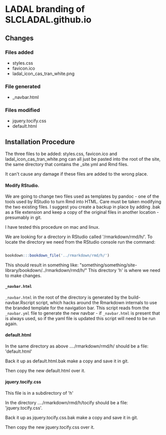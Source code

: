 # LADAL branding of SLCLADAL.github.io


## Changes
### Files added

- styles.css
- favicon.ico
- ladal_icon_cas_tran_white.png

### File generated

- _navbar.html


### Files modified

- jquery.tocify.css
- default.html

## Installation Procedure 

The three files to be added: styles.css, favicon.ico and ladal_icon_cas_tran_white.png can all just be pasted into the root of the site, the same directory that contains the _site.yml and Rmd files.

It can't cause any damage if these files are added to the wrong place.

#### Modify RStudio.

We are going to change two files used as templates by pandoc - one of the tools used by RStudio to turn Rmd into HTML.
Care must be taken modifying the two existing files. I suggest you create a backup in place by adding .bak as a file extension and keep a copy of the original files in another location - presumably in git.

I have tested this procedure on mac and linux.

We are looking for a directory in RStudio called '/rmarkdown/rmd/h/'.
To locate the directory we need from the RStudio console run the command:

```r

bookdown:::bookdown_file('../rmarkdown/rmd/h/')

```

This should result in something like:
"something/something/site-library/bookdown/../rmarkdown/rmd/h/"
This directory 'h' is where we need to make changes.


#### `_navbar.html`

`_navbar.html` in the root of the directory is generated by the build-navbar.Rscript script, which hacks around the Rmarkdown internals to use the branded template for the navigation bar. This script reads from the `_navbar.yml` file to generate the new navbar - if `_navbar.html` is present that is always used, so if the yaml file is updated this script will need to be run again.

#### default.html

In the same directory as above ..../rmarkdown/rmd/h/ should be a file: 'default.html'

Back it up as default.html.bak make a copy and save it in git.

Then copy the new default.html over it.

#### jquery.tocify.css

This file is in a subdirectory of 'h'

In the directory ..../rmarkdown/rmd/h/tocify should be a file: 'jquery.tocify.css'.

Back it up as jquery.tocify.css.bak make a copy and save it in git.

Then copy the new jquery.tocify.css over it.

